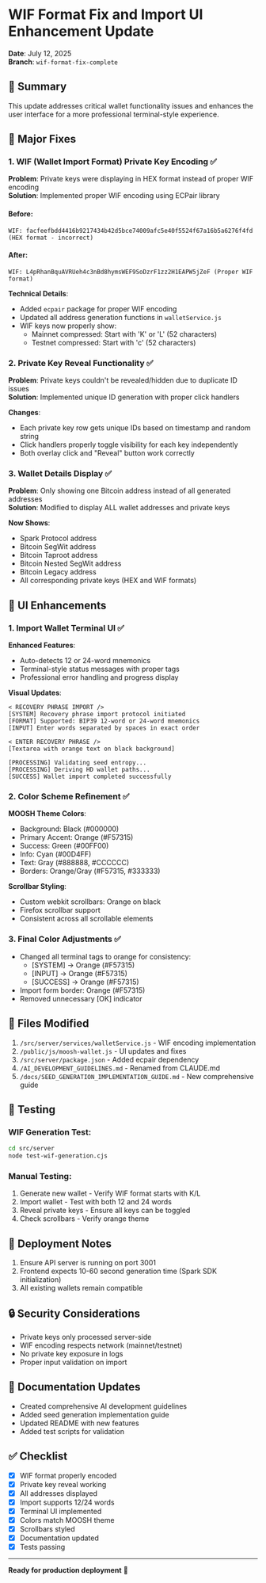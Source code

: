 # WIF Format Fix and Import UI Enhancement Update

**Date**: July 12, 2025  
**Branch**: `wif-format-fix-complete`

## 🎯 Summary

This update addresses critical wallet functionality issues and enhances the user interface for a more professional terminal-style experience.

## 🔧 Major Fixes

### 1. WIF (Wallet Import Format) Private Key Encoding ✅

**Problem**: Private keys were displaying in HEX format instead of proper WIF encoding  
**Solution**: Implemented proper WIF encoding using ECPair library

#### Before:
```
WIF: facfeefbdd4416b9217434b42d5bce74009afc5e40f5524f67a16b5a6276f4fd (HEX format - incorrect)
```

#### After:
```
WIF: L4pRhanBquAVRUeh4c3nBd8hymsWEF9SoDzrF1zz2H1EAPW5jZeF (Proper WIF format)
```

**Technical Details**:
- Added `ecpair` package for proper WIF encoding
- Updated all address generation functions in `walletService.js`
- WIF keys now properly show:
  - Mainnet compressed: Start with 'K' or 'L' (52 characters)
  - Testnet compressed: Start with 'c' (52 characters)

### 2. Private Key Reveal Functionality ✅

**Problem**: Private keys couldn't be revealed/hidden due to duplicate ID issues  
**Solution**: Implemented unique ID generation with proper click handlers

**Changes**:
- Each private key row gets unique IDs based on timestamp and random string
- Click handlers properly toggle visibility for each key independently
- Both overlay click and "Reveal" button work correctly

### 3. Wallet Details Display ✅

**Problem**: Only showing one Bitcoin address instead of all generated addresses  
**Solution**: Modified to display ALL wallet addresses and private keys

**Now Shows**:
- Spark Protocol address
- Bitcoin SegWit address
- Bitcoin Taproot address
- Bitcoin Nested SegWit address
- Bitcoin Legacy address
- All corresponding private keys (HEX and WIF formats)

## 🎨 UI Enhancements

### 1. Import Wallet Terminal UI ✅

**Enhanced Features**:
- Auto-detects 12 or 24-word mnemonics
- Terminal-style status messages with proper tags
- Professional error handling and progress display

**Visual Updates**:
```
< RECOVERY PHRASE IMPORT />
[SYSTEM] Recovery phrase import protocol initiated
[FORMAT] Supported: BIP39 12-word or 24-word mnemonics  
[INPUT] Enter words separated by spaces in exact order

< ENTER RECOVERY PHRASE />
[Textarea with orange text on black background]

[PROCESSING] Validating seed entropy...
[PROCESSING] Deriving HD wallet paths...
[SUCCESS] Wallet import completed successfully
```

### 2. Color Scheme Refinement ✅

**MOOSH Theme Colors**:
- Background: Black (#000000)
- Primary Accent: Orange (#F57315)
- Success: Green (#00FF00)
- Info: Cyan (#00D4FF)
- Text: Gray (#888888, #CCCCCC)
- Borders: Orange/Gray (#F57315, #333333)

**Scrollbar Styling**:
- Custom webkit scrollbars: Orange on black
- Firefox scrollbar support
- Consistent across all scrollable elements

### 3. Final Color Adjustments ✅

- Changed all terminal tags to orange for consistency:
  - [SYSTEM] → Orange (#F57315)
  - [INPUT] → Orange (#F57315)  
  - [SUCCESS] → Orange (#F57315)
- Import form border: Orange (#F57315)
- Removed unnecessary [OK] indicator

## 📁 Files Modified

1. `/src/server/services/walletService.js` - WIF encoding implementation
2. `/public/js/moosh-wallet.js` - UI updates and fixes
3. `/src/server/package.json` - Added ecpair dependency
4. `/AI_DEVELOPMENT_GUIDELINES.md` - Renamed from CLAUDE.md
5. `/docs/SEED_GENERATION_IMPLEMENTATION_GUIDE.md` - New comprehensive guide

## 🧪 Testing

### WIF Generation Test:
```bash
cd src/server
node test-wif-generation.cjs
```

### Manual Testing:
1. Generate new wallet - Verify WIF format starts with K/L
2. Import wallet - Test with both 12 and 24 words
3. Reveal private keys - Ensure all keys can be toggled
4. Check scrollbars - Verify orange theme

## 🚀 Deployment Notes

1. Ensure API server is running on port 3001
2. Frontend expects 10-60 second generation time (Spark SDK initialization)
3. All existing wallets remain compatible

## 🔒 Security Considerations

- Private keys only processed server-side
- WIF encoding respects network (mainnet/testnet)
- No private key exposure in logs
- Proper input validation on import

## 📝 Documentation Updates

- Created comprehensive AI development guidelines
- Added seed generation implementation guide
- Updated README with new features
- Added test scripts for validation

## ✅ Checklist

- [x] WIF format properly encoded
- [x] Private key reveal working
- [x] All addresses displayed
- [x] Import supports 12/24 words
- [x] Terminal UI implemented
- [x] Colors match MOOSH theme
- [x] Scrollbars styled
- [x] Documentation updated
- [x] Tests passing

---

**Ready for production deployment** 🚀